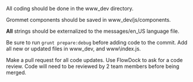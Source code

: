 All coding should be done in the www_dev directory.

Grommet components should be saved in www_dev/js/components.

**All** strings should be externalized to the messages/en_US language file.

Be sure to run `grunt prepare:debug` before adding code to the commit. Add all new or updated files in www_dev, and www\index.js.

Make a pull request for all code updates.  Use FlowDock to ask for a code review.    Code will need to be reviewed by 2 team members before being merged.



